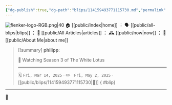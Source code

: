 ```yaml
---
{"dg-publish":true,"dg-path":"blips/114159493771115730.md","permalink":"/blips/114159493771115730/","title":"philipp on mastodon @ 2025-03-14","created":"2025-03-14T07:00:34","updated":"2025-05-02T08:50:44"}
---
```



<div class="transclusion internal-embed is-loaded"><div class="markdown-embed">




![flenker-logo-RGB.png|40](/img/user/attachments/flenker-logo-RGB.png)
🏠 [[public/Index\|home]]  ⋮ 🗣️ [[public/all-blips\|blips]] ⋮  📝 [[public/All Articles\|articles]]  ⋮ 🕰️ [[public/now\|now]] ⋮ 🪪 [[public/About Me\|about me]]


</div></div>


> [!summary] **philipp**:
>
> 🎥 Watching Season 3 of The White Lotus
> - - -
>
> 🗓️ <code>Fri, Mar 14, 2025</code>  · ✏️ <code> Fri, May 2, 2025</code>  · [[public/blips/114159493771115730\|🔗]]
{ #blip}


- - -

 👾
